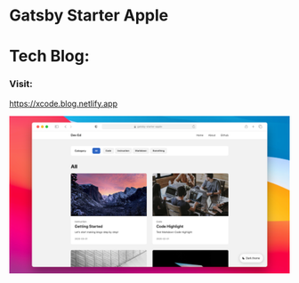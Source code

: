 # Gatsby Starter Apple
# Tech Blog:
### Visit:
https://xcode.blog.netlify.app



![Screenshot](.github/screenshot.png)

